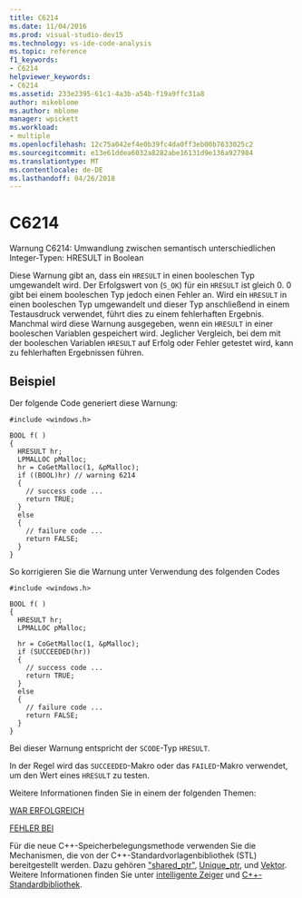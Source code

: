 ```yaml
---
title: C6214
ms.date: 11/04/2016
ms.prod: visual-studio-dev15
ms.technology: vs-ide-code-analysis
ms.topic: reference
f1_keywords:
- C6214
helpviewer_keywords:
- C6214
ms.assetid: 233e2395-61c1-4a3b-a54b-f19a9ffc31a8
author: mikeblome
ms.author: mblome
manager: wpickett
ms.workload:
- multiple
ms.openlocfilehash: 12c75a042ef4e0b39fc4da0ff3eb00b7633025c2
ms.sourcegitcommit: e13e61ddea6032a8282abe16131d9e136a927984
ms.translationtype: MT
ms.contentlocale: de-DE
ms.lasthandoff: 04/26/2018
---
```

# <a name="c6214"></a>C6214
Warnung C6214: Umwandlung zwischen semantisch unterschiedlichen Integer-Typen: HRESULT in Boolean

 Diese Warnung gibt an, dass ein `HRESULT` in einen booleschen Typ umgewandelt wird. Der Erfolgswert von (`S_OK`) für ein `HRESULT` ist gleich 0. 0 gibt bei einem booleschen Typ jedoch einen Fehler an. Wird ein `HRESULT` in einen booleschen Typ umgewandelt und dieser Typ anschließend in einem Testausdruck verwendet, führt dies zu einem fehlerhaften Ergebnis. Manchmal wird diese Warnung ausgegeben, wenn ein `HRESULT` in einer booleschen Variablen gespeichert wird. Jeglicher Vergleich, bei dem mit der booleschen Variablen `HRESULT` auf Erfolg oder Fehler getestet wird, kann zu fehlerhaften Ergebnissen führen.

## <a name="example"></a>Beispiel
 Der folgende Code generiert diese Warnung:

```
#include <windows.h>

BOOL f( )
{
  HRESULT hr;
  LPMALLOC pMalloc;
  hr = CoGetMalloc(1, &pMalloc);
  if ((BOOL)hr) // warning 6214
  {
    // success code ...
    return TRUE;
  }
  else
  {
    // failure code ...
    return FALSE;
  }
}
```

 So korrigieren Sie die Warnung unter Verwendung des folgenden Codes

```
#include <windows.h>

BOOL f( )
{
  HRESULT hr;
  LPMALLOC pMalloc;

  hr = CoGetMalloc(1, &pMalloc);
  if (SUCCEEDED(hr))
  {
    // success code ...
    return TRUE;
  }
  else
  {
    // failure code ...
    return FALSE;
  }
}
```

 Bei dieser Warnung entspricht der `SCODE`-Typ `HRESULT`.

 In der Regel wird das `SUCCEEDED`-Makro oder das `FAILED`-Makro verwendet, um den Wert eines `HRESULT` zu testen.

 Weitere Informationen finden Sie in einem der folgenden Themen:

 [WAR ERFOLGREICH](http://go.microsoft.com/fwlink/?LinkId=92738)

 [FEHLER BEI](http://go.microsoft.com/fwlink/?LinkId=92737)

 Für die neue C++-Speicherbelegungsmethode verwenden Sie die Mechanismen, die von der C++-Standardvorlagenbibliothek (STL) bereitgestellt werden. Dazu gehören ["shared_ptr"](/cpp/standard-library/shared-ptr-class), [Unique_ptr](/cpp/standard-library/unique-ptr-class), und [Vektor](/cpp/standard-library/vector). Weitere Informationen finden Sie unter [intelligente Zeiger](/cpp/cpp/smart-pointers-modern-cpp) und [C++-Standardbibliothek](/cpp/standard-library/cpp-standard-library-reference).